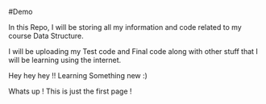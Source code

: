 #Demo 

In this Repo, I will be storing all my information and code related to my course Data Structure.

I will be uploading my Test code and Final code along with other stuff that I will be learning using the internet.

Hey hey hey !! Learning Something new :)

Whats up ! This is just the first page !
